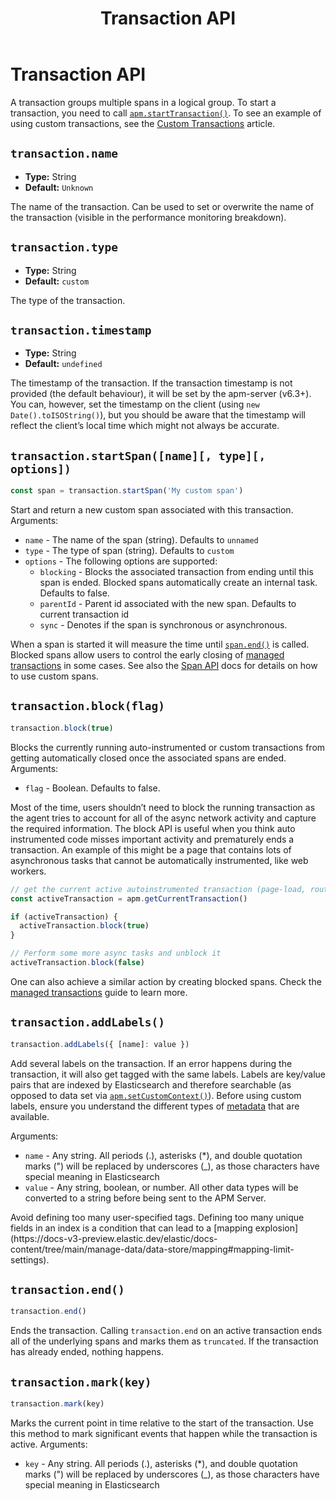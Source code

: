 ﻿---
title: Transaction API
description: A transaction groups multiple spans in a logical group. To start a transaction, you need to call apm.startTransaction(). To see an example of using custom...
url: https://docs-v3-preview.elastic.dev/reference/transaction-api
products:
  - APM
  - APM Agent
  - Elastic Observability
---

# Transaction API

A transaction groups multiple spans in a logical group.
To start a transaction, you need to call [`apm.startTransaction()`](/reference/agent-api#apm-start-transaction).
To see an example of using custom transactions, see the [Custom Transactions](https://docs-v3-preview.elastic.dev/reference/custom-transactions) article.

## `transaction.name`

- **Type:** String
- **Default:** `Unknown`

The name of the transaction.
Can be used to set or overwrite the name of the transaction (visible in the performance monitoring breakdown).

## `transaction.type`

- **Type:** String
- **Default:** `custom`

The type of the transaction.

## `transaction.timestamp`

- **Type:** String
- **Default:** `undefined`

The timestamp of the transaction. If the transaction timestamp is not provided (the default behaviour), it will be set by the apm-server (v6.3+). You can, however, set the timestamp on the client (using `new Date().toISOString()`), but you should be aware that the timestamp will reflect the client’s local time which might not always be accurate.

## `transaction.startSpan([name][, type][, options])`

```js
const span = transaction.startSpan('My custom span')
```

Start and return a new custom span associated with this transaction.
Arguments:
- `name` - The name of the span (string). Defaults to `unnamed`
- `type` - The type of span (string). Defaults to `custom`
- `options` - The following options are supported:  
  - `blocking` - Blocks the associated transaction from ending until this span is ended. Blocked spans automatically create an internal task. Defaults to false.
  - `parentId` - Parent id associated with the new span. Defaults to current transaction id
  - `sync` - Denotes if the span is synchronous or asynchronous.

When a span is started it will measure the time until [`span.end()`](/reference/span-api#span-end) is called. Blocked spans allow users to control the early closing of [managed transactions](/reference/custom-transactions#custom-managed-transactions) in some cases.
See also the [Span API](https://docs-v3-preview.elastic.dev/reference/span-api) docs for details on how to use custom spans.

## `transaction.block(flag)`

```js
transaction.block(true)
```

Blocks the currently running auto-instrumented or custom transactions from getting automatically closed once the associated spans are ended.
Arguments:
- `flag` - Boolean. Defaults to false.

Most of the time, users shouldn’t need to block the running transaction as the agent tries to account for all of the async network activity and capture the required information. The block API is useful when you think auto instrumented code misses important activity and prematurely ends a transaction. An example of this might be a page that contains lots of asynchronous tasks that cannot be automatically instrumented, like web workers.
```js
// get the current active autoinstrumented transaction (page-load, route-change, etc.)
const activeTransaction = apm.getCurrentTransaction()

if (activeTransaction) {
  activeTransaction.block(true)
}

// Perform some more async tasks and unblock it
activeTransaction.block(false)
```

One can also achieve a similar action by creating blocked spans. Check the [managed transactions](/reference/custom-transactions#custom-managed-transactions) guide to learn more.

## `transaction.addLabels()`

```js
transaction.addLabels({ [name]: value })
```

Add several labels on the transaction. If an error happens during the transaction, it will also get tagged with the same labels.
Labels are key/value pairs that are indexed by Elasticsearch and therefore searchable (as opposed to data set via [`apm.setCustomContext()`](/reference/agent-api#apm-set-custom-context)).
<tip>
  Before using custom labels, ensure you understand the different types of [metadata](https://docs-v3-preview.elastic.dev/elastic/docs-content/tree/main/solutions/observability/apm/elastic-apm-events-intake-api#apm-api-metadata-overview) that are available.
</tip>

Arguments:
- `name` - Any string. All periods (.), asterisks (*), and double quotation marks (") will be replaced by underscores (_), as those characters have special meaning in Elasticsearch
- `value` - Any string, boolean, or number. All other data types will be converted to a string before being sent to the APM Server.

<warning>
  Avoid defining too many user-specified tags. Defining too many unique fields in an index is a condition that can lead to a [mapping explosion](https://docs-v3-preview.elastic.dev/elastic/docs-content/tree/main/manage-data/data-store/mapping#mapping-limit-settings).
</warning>


## `transaction.end()`

```js
transaction.end()
```

Ends the transaction. Calling `transaction.end` on an active transaction ends all of the underlying spans and marks them as `truncated`. If the transaction has already ended, nothing happens.

## `transaction.mark(key)`

```js
transaction.mark(key)
```

Marks the current point in time relative to the start of the transaction. Use this method to mark significant events that happen while the transaction is active.
Arguments:
- `key` -  Any string. All periods (.), asterisks (*), and double quotation marks (") will be replaced by underscores (_), as those characters have special meaning in Elasticsearch

